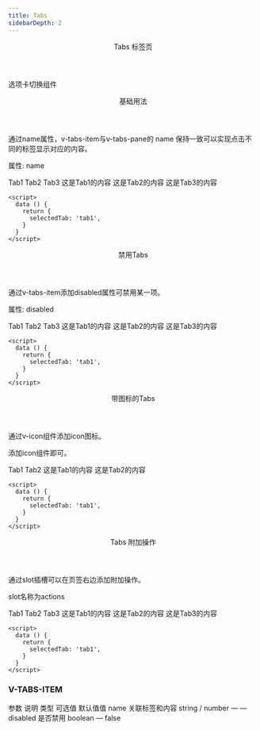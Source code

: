 ```yaml
---
title: Tabs
sidebarDepth: 2
---
```


<ClientOnly>
<common-code-format>

  <div slot="componentNameTitle" class="component">
    <header class="component-name">
      Tabs 标签页
    </header>
    <p class="component-text">
      选项卡切换组件
    </p>
  </div>

<div slot="description">
  <header class="v-description-title">
    基础用法
  </header>
  <p class="-description-text">
    通过<span class="add-color">name</span>属性，<span class="add-color">v-tabs-item</span>与<span class="add-color">v-tabs-pane</span>的 <span class="add-color">name</span> 保持一致可以实现点击不同的标签显示对应的内容。
  </p>
</div>

  <div slot="showComponents" class="v-show-component">
    <tabs-v-tabs/>
  </div>

  <section slot="desc" class="v-code-description">
    <p class="v-paraStyle-wrapper">
      属性: <span class="add-color">name</span>
    </p>
  </section>

  <highlight-code class="codeStyle" slot="showCode" lang="vue">
    <v-tabs :selected.sync="selectedTab">
        <v-tabs-head>
            <v-tabs-item name="tab1">Tab1</v-tabs-item>
            <v-tabs-item name="tab2">Tab2</v-tabs-item>
            <v-tabs-item name="tab3">Tab3</v-tabs-item>
        </v-tabs-head>
        <v-tabs-body>
            <v-tabs-pane name="tab1">这是Tab1的内容</v-tabs-pane>
            <v-tabs-pane name="tab2">这是Tab2的内容</v-tabs-pane>
            <v-tabs-pane name="tab3">这是Tab3的内容</v-tabs-pane>
        </v-tabs-body>
    </v-tabs>
    
    <script>
      data () {
        return {
          selectedTab: 'tab1',
        }
      }
    </script>
  </highlight-code>
</common-code-format>
</ClientOnly>

<ClientOnly>
<common-code-format>

<div slot="description">
  <header class="v-description-title">
    禁用Tabs
  </header>
  <p class="-description-text">
    通过<span class="add-color">v-tabs-item</span>添加disabled属性可禁用某一项。
  </p>
</div>

  <div slot="showComponents" class="v-show-component">
    <tabs-v-tabs-disabled/>
  </div>

  <section slot="desc" class="v-code-description">
    <p class="v-paraStyle-wrapper">
      属性: <span class="add-color">disabled</span>
    </p>
  </section>

  <highlight-code class="codeStyle" slot="showCode" lang="vue">
    <v-tabs :selected.sync="selectedTab">
        <v-tabs-head>
            <v-tabs-item name="tab1">Tab1</v-tabs-item>
            <v-tabs-item name="tab2" disabled>Tab2</v-tabs-item>
            <v-tabs-item name="tab3">Tab3</v-tabs-item>
        </v-tabs-head>
        <v-tabs-body>
            <v-tabs-pane name="tab1">这是Tab1的内容</v-tabs-pane>
            <v-tabs-pane name="tab2">这是Tab2的内容</v-tabs-pane>
            <v-tabs-pane name="tab3">这是Tab3的内容</v-tabs-pane>
        </v-tabs-body>
    </v-tabs>
    
    <script>
      data () {
        return {
          selectedTab: 'tab1',
        }
      }
    </script>
  </highlight-code>
</common-code-format>
</ClientOnly>

<ClientOnly>
<common-code-format>

<div slot="description">
  <header class="v-description-title">
    带图标的Tabs
  </header>
  <p class="-description-text">
    通过<span class="add-color">v-icon</span>组件添加icon图标。
  </p>
</div>

  <div slot="showComponents" class="v-show-component">
    <tabs-v-tabs-icon/>
  </div>

  <section slot="desc" class="v-code-description">
    <p class="v-paraStyle-wrapper">
      添加<span class="add-color">icon</span>组件即可。
    </p>
  </section>

  <highlight-code class="codeStyle" slot="showCode" lang="vue">
    <v-tabs :selected.sync="selectedTab">
        <v-tabs-head>
            <v-tabs-item name="tab1">
                <v-icon icon="v-user"></v-icon>
                Tab1
            </v-tabs-item>
            <v-tabs-item name="tab2">
                <v-icon icon="v-settings"></v-icon>
                Tab2
            </v-tabs-item>
        </v-tabs-head>
        <v-tabs-body>
            <v-tabs-pane name="tab1">这是Tab1的内容</v-tabs-pane>
            <v-tabs-pane name="tab2">这是Tab2的内容</v-tabs-pane>
        </v-tabs-body>
    </v-tabs>
    
    <script>
      data () {
        return {
          selectedTab: 'tab1',
        }
      }
    </script>
  </highlight-code>
</common-code-format>
</ClientOnly>

<ClientOnly>
<common-code-format>

<div slot="description">
  <header class="v-description-title">
    Tabs 附加操作
  </header>
  <p class="-description-text">
    通过<span class="add-color">slot</span>插槽可以在页签右边添加附加操作。
  </p>
</div>

  <div slot="showComponents" class="v-show-component">
    <tabs-v-tabs-action/>
  </div>

  <section slot="desc" class="v-code-description">
    <p class="v-paraStyle-wrapper">
      <span class="add-color">slot</span>名称为<span class="add-color">actions</span>
    </p>
  </section>

  <highlight-code class="codeStyle" slot="showCode" lang="vue">
    <v-tabs :selected.sync="selectedTab">
        <v-tabs-head>
            <template slot="actions">
                <v-button icon="v-settings">设置</v-button>
            </template>
            <v-tabs-item name="tab1">Tab1</v-tabs-item>
            <v-tabs-item name="tab2">Tab2</v-tabs-item>
            <v-tabs-item name="tab3">Tab3</v-tabs-item>
        </v-tabs-head>
        <v-tabs-body>
            <v-tabs-pane name="tab1">这是Tab1的内容</v-tabs-pane>
            <v-tabs-pane name="tab2">这是Tab2的内容</v-tabs-pane>
            <v-tabs-pane name="tab3">这是Tab3的内容</v-tabs-pane>
        </v-tabs-body>
    </v-tabs>
    
    <script>
      data () {
        return {
          selectedTab: 'tab1',
        }
      }
    </script>
  </highlight-code>
</common-code-format>
</ClientOnly>

### V-TABS-ITEM

<ClientOnly>
<common-create-form>
  <thead slot="form-header" class="formHead">
      <tr class="formHeadRow">
          <th class="formHeadCol">参数</th>
          <th class="formHeadCol">说明</th>
          <th class="formHeadCol">类型</th>
          <th class="formHeadCol">可选值</th>
          <th class="formHeadCol">默认值值</th>
      </tr>
  </thead>
  <tbody slot="form-body" class="formBody">
      <tr class="formBodyRow">
          <td class="formBodyCol">name</td>
          <td class="formBodyCol">关联标签和内容</td>
          <td class="formBodyCol">string / number</td>
          <td class="formBodyCol">—</td>
          <td class="formBodyCol">—</td>
      </tr>
      <tr class="formBodyRow">
          <td class="formBodyCol">disabled</td>
          <td class="formBodyCol">是否禁用</td>
          <td class="formBodyCol">boolean</td>
          <td class="formBodyCol">—</td>
          <td class="formBodyCol">false</td>
      </tr>
  </tbody>
</common-create-form>
</ClientOnly>